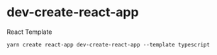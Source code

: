 # dev-create-react-app

React Template

```
yarn create react-app dev-create-react-app --template typescript
```


